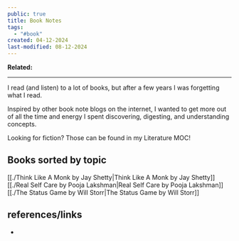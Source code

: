 ```yaml
---
public: true
title: Book Notes
tags:
  - "#book"
created: 04-12-2024
last-modified: 08-12-2024
---
```

**Related:** 

---
I read (and listen) to a lot of books, but after a few years I was forgetting what I read.

Inspired by other book note blogs on the internet, I wanted to get more out of all the time and energy I spent discovering, digesting, and understanding concepts.

Looking for fiction? Those can be found in my Literature MOC!

## Books sorted by topic

[[./Think Like A Monk by Jay Shetty|Think Like A Monk by Jay Shetty]]
[[./Real Self Care by Pooja Lakshman|Real Self Care by Pooja Lakshman]]
[[./The Status Game by Will Storr|The Status Game by Will Storr]]


## references/links
* 
